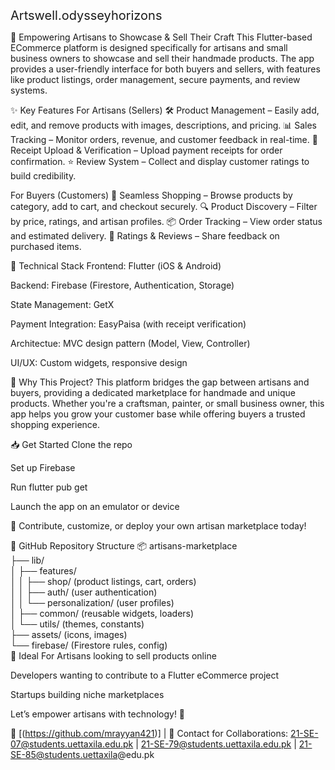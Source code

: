 <span style="font-size: 20px">Artswell.odysseyhorizons</span>


🎨 Empowering Artisans to Showcase & Sell Their Craft
This Flutter-based ECommerce platform is designed specifically for artisans and small business owners to showcase and sell their handmade products. The app provides a user-friendly interface for both buyers and sellers, with features like product listings, order management, secure payments, and review systems.

✨ Key Features
For Artisans (Sellers)
🛠️ Product Management – Easily add, edit, and remove products with images, descriptions, and pricing.
📊 Sales Tracking – Monitor orders, revenue, and customer feedback in real-time.
📱 Receipt Upload & Verification – Upload payment receipts for order confirmation.
⭐ Review System – Collect and display customer ratings to build credibility.

For Buyers (Customers)
🛒 Seamless Shopping – Browse products by category, add to cart, and checkout securely.
🔍 Product Discovery – Filter by price, ratings, and artisan profiles.
📦 Order Tracking – View order status and estimated delivery.
💬 Ratings & Reviews – Share feedback on purchased items.

🔧 Technical Stack
Frontend: Flutter (iOS & Android)

Backend: Firebase (Firestore, Authentication, Storage)

State Management: GetX

Payment Integration: EasyPaisa (with receipt verification)

Architectue: MVC design pattern (Model, View, Controller)

UI/UX: Custom widgets, responsive design

🚀 Why This Project?
This platform bridges the gap between artisans and buyers, providing a dedicated marketplace for handmade and unique products. Whether you're a craftsman, painter, or small business owner, this app helps you grow your customer base while offering buyers a trusted shopping experience.

📥 Get Started
Clone the repo

Set up Firebase

Run flutter pub get

Launch the app on an emulator or device

🌟 Contribute, customize, or deploy your own artisan marketplace today!

🔗 GitHub Repository Structure
📦 artisans-marketplace  
├── lib/  
│   ├── features/  
│   │   ├── shop/ (product listings, cart, orders)  
│   │   ├── auth/ (user authentication)  
│   │   └── personalization/ (user profiles)  
│   ├── common/ (reusable widgets, loaders)  
│   └── utils/ (themes, constants)  
├── assets/ (icons, images)  
└── firebase/ (Firestore rules, config)  
📌 Ideal For
Artisans looking to sell products online

Developers wanting to contribute to a Flutter eCommerce project

Startups building niche marketplaces

Let’s empower artisans with technology! 🚀

🔗 [(https://github.com/mrayyan421)] | 📧 Contact for Collaborations: 21-SE-07@students.uettaxila.edu.pk | 21-SE-79@students.uettaxila.edu.pk | 
21-SE-85@students.uettaxila@edu.pk
